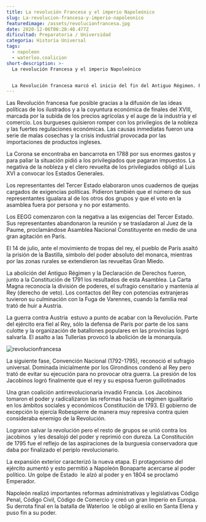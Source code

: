 ```yaml
---
title: La revolución Francesa y el imperio Napoleónico
slug: La-revolucion-francesa-y-imperio-napoleonico
featuredimage: /assets/revolucionfrancesa.jpg
date: 2020-12-06T06:20:48.477Z
dificultad: Preparatoria / Universidad
categoria: Historia Universal
tags:
  - napoleon
  - waterloo.coalicion
short-description: >-
  La revolución Francesa y el imperio Napoleónico


  La Revolución francesa marcó el inicio del fin del Antiguo Régimen. Puso en marcha un ciclo de revoluciones burguesas que impuso el liberalismo pese a la oposición absolutista de la Santa Alianza.
---
```

Las Revolución francesa fue posible gracias a la difusión de las ideas políticas de los ilustrados y a la coyuntura económica de finales del XVIII, marcada por la subida de los precios agrícolas y el auge de la industria y el comercio. Los burgueses quisieron romper con los privilegios de la nobleza y las fuertes regulaciones económicas. Las causas inmediatas fueron una serie de malas cosechas y la crisis industrial provocada por las importaciones de productos ingleses.

La Corona se encontraba en bancarrota en 1788 por sus enormes gastos y para paliar la situación pidió a los privilegiados que pagaran impuestos. La negativa de la nobleza y el clero revuelta de los privilegiados obligó al Luis XVI a convocar los Estados Generales.

Los representantes del Tercer Estado elaboraron unos cuadernos de quejas cargados de exigencias políticas. Pidieron también que el número de sus representantes igualara al de los otros dos grupos y que el voto en la asamblea fuera por persona y no por estamento.

Los EEGG comenzaron con la negativa a las exigencias del Tercer Estado. Sus representantes abandonaron la reunión y se trasladaron al Juez de la Paume, proclamándose Asamblea Nacional Constituyente en medio de una gran agitación en París.

El 14 de julio, ante el movimiento de tropas del rey, el pueblo de París asaltó la prisión de la Bastilla, símbolo del poder absoluto del monarca, mientras por las zonas rurales se extendieron las revueltas Gran Miedo.

La abolición del Antiguo Régimen y la Declaración de Derechos fueron, junto a la Constitución de 1791 los resultados de esta Asamblea. La Carta Magna reconocía la división de poderes, el sufragio censitario y mantenía al Rey (derecho de veto). Los contactos del Rey con potencias extranjeras tuvieron su culminación con la Fuga de Varennes, cuando la familia real trató de huir a Austria.

La guerra contra Austria  estuvo a punto de acabar con la Revolución. Parte del ejército era fiel al Rey, sólo la defensa de París por parte de los sans culotte y la organización de batallones populares en las provincias logró salvarla. El asalto a las Tullerías provocó la abolición de la monarquía.

![revolucionfrancesa](/assets/revolucionfrancesa1.jpg "revolucionfrancesa")

La siguiente fase, Convención Nacional (1792-1795), reconoció el sufragio universal. Dominada inicialmente por los Girondinos condenó al Rey pero trató de evitar su ejecución para no provocar otra guerra. La presión de los Jacobinos logró finalmente que el rey y su esposa fueron guillotinados 

Una gran coalición antirrevolucionaria invadió Francia. Los Jacobinos tomaron el poder y radicalizaron las reformas hacia un régimen igualitario en los ámbitos sociales y económicos Constitución de 1793. El gobierno de excepción lo ejercía Robespierre de manera muy represiva contra quien consideraba enemigo de la Revolución.

Lograron salvar la revolución pero el resto de grupos se unió contra los jacobinos  y les desalojó del poder y reprimió con dureza. La Constitución de 1795 fue el reflejo de las aspiraciones de la burguesía conservadora que daba por finalizado el periplo revolucionario.

La expansión exterior caracterizó la nueva etapa. El protagonismo del ejército aumentó y esto permitió a Napoleón Bonaparte acercarse al poder político. Un golpe de Estado  le alzó al poder y en 1804 se proclamó Emperador.

Napoleón realizó importantes reformas administrativas y legislativas Código Penal, Código Civil, Código de Comercio y creó un gran Imperio en Europa. Su derrota final en la batalla de Waterloo  le obligó al exilio en Santa Elena y puso fin a su poder.